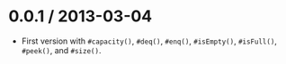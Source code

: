 0.0.1 / 2013-03-04
==================

  * First version with `#capacity()`, `#deq()`, `#enq()`, `#isEmpty()`,
    `#isFull()`, `#peek()`, and `#size()`.
